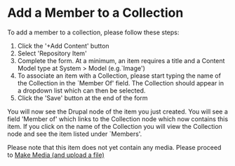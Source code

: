 # Add a Member to a Collection

To add a member to a collection, please follow these steps:

1. Click the '+Add Content' button
2. Select 'Repository Item'
3. Complete the form. At a minimum, an item requires a title and a Content Model type at System > Model (e.g.`Image')
4. To associate an item with a Collection, please start typing the name of the Collection in the `Member Of' field. The Collection should appear in a dropdown list which can then be selected. 
5. Click the 'Save' button at the end of the form

You will now see the Drupal node of the item you just created. You will see a field 'Member of' which links to the Collection node which now contains this item. If you click on the name of the Collection you will view the Collection node and see the item listed under `Members'.

Please note that this item does not yet contain any media. Please proceed to [Make Media (and upload a file)](https://islandora-claw.github.io/CLAW/)

